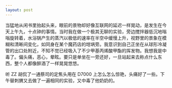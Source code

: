 ```yaml
---
layout: post
---
```


当猛地从闲书里抬起头来，眼前的景物却好像互联网的延迟一样晃动，是发生在今天上午九，十点钟的事情。当时我在做一个极其无聊的实验，旁边搅拌器低沉地嗡嗡旋转着，水浴锅产生的蒸汽以极低的速率在半空中缓慢上升，视野里的景象在模糊和清晰间变化，如同身在某个魔药店的坩埚旁。我意识到自己正坐在从球形冷凝管的出口处附近，不知不觉已经吸入了不少甲基丙烯酸甲酯的挥发物。我想我是中毒了。偏头痛，恶心，晕眩。要只是单坐在一旁还好，一旦站起来去称点什么东西，整个人都像醉酒了一样晃晃悠悠。

听 ZZ 胡侃了一通蔡司的定焦头用在 D7000 上怎么怎么惊艳，头痛好了一些。下午替刺猬又去做了一遍相同的实验，又中毒了他奶奶的。
